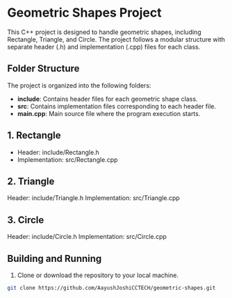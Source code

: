# Geometric Shapes Project

This C++ project is designed to handle geometric shapes, including Rectangle, Triangle, and Circle. The project follows a modular structure with separate header (.h) and implementation (.cpp) files for each class.

## Folder Structure

The project is organized into the following folders:


- **include**: Contains header files for each geometric shape class.
- **src**: Contains implementation files corresponding to each header file.
- **main.cpp**: Main source file where the program execution starts.

##  1. Rectangle
- Header: include/Rectangle.h
- Implementation: src/Rectangle.cpp
## 2. Triangle
Header: include/Triangle.h
Implementation: src/Triangle.cpp
## 3. Circle
Header: include/Circle.h
Implementation: src/Circle.cpp


## Building and Running

1. Clone or download the repository to your local machine.

```bash
git clone https://github.com/AayushJoshiCCTECH/geometric-shapes.git
